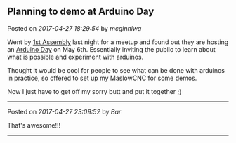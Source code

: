 ## Planning to demo at Arduino Day
Posted on *2017-04-27 18:29:54* by *mcginniwa*

Went by [1st Assembly](http://1-a.co.nz) last night for a meetup and found out they are hosting an [Arduino Day](http://huttstemm.nz/events/arduino-day-at-1st-assembly-free/?date=2017-05-06+00%3A00%3A00) on May 6th. Essentially inviting the public to learn about what is possible and experiment with arduinos.

Thought it would be cool for people to see what can be done with arduinos in practice, so offered to set up my MaslowCNC for some demos.

Now I just have to get off my sorry butt and put it together ;)

---

Posted on *2017-04-27 23:09:52* by *Bar*

That's awesome!!!

---

